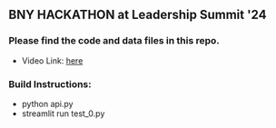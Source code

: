 ## BNY HACKATHON at Leadership Summit '24
### Please find the code and data files in this repo.

* Video Link: [here](https://drive.google.com/file/d/1YvwskRaJIYCfhRa-A76gCSWAVTvERIe3/view?usp=sharing)
### Build Instructions:
* python api.py
* streamlit run test_0.py
